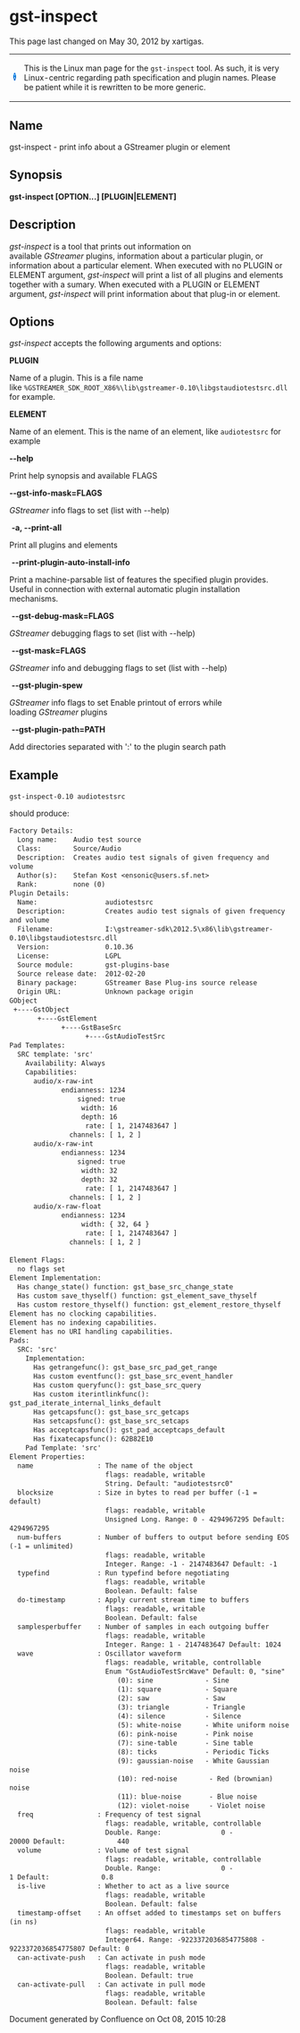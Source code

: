 # gst-inspect

This page last changed on May 30, 2012 by xartigas.

<table>
<tbody>
<tr class="odd">
<td><img src="images/icons/emoticons/information.png" width="16" height="16" /></td>
<td><p><span>This is the Linux man page for the </span><code>gst-inspect</code><span> tool. As such, it is very Linux-centric regarding path specification and plugin names. Please be patient while it is rewritten to be more generic.</span></p></td>
</tr>
</tbody>
</table>

## Name

gst-inspect - print info about a GStreamer plugin or element

## Synopsis

**gst-inspect \[OPTION...\] \[PLUGIN|ELEMENT\]**

## Description

*gst-inspect* is a tool that prints out information on
available *GStreamer* plugins, information about a particular plugin,
or information about a particular element. When executed with no PLUGIN
or ELEMENT argument, *gst-inspect* will print a list of all plugins and
elements together with a sumary. When executed with a PLUGIN or ELEMENT
argument, *gst-inspect* will print information about that plug-in or
element.

## Options

*gst-inspect* accepts the following arguments and options:

**PLUGIN**

Name of a plugin. This is a file name
like `%GSTREAMER_SDK_ROOT_X86%\lib\gstreamer-0.10\libgstaudiotestsrc.dll`
for example.

**ELEMENT**

Name of an element. This is the name of an element, like
`audiotestsrc` for example

**--help**

Print help synopsis and available FLAGS

**--gst-info-mask=FLAGS**

*GStreamer* info flags to set (list with --help)

 **-a, --print-all**

Print all plugins and elements

 **--print-plugin-auto-install-info**

Print a machine-parsable list of features the specified plugin provides.
Useful in connection with external automatic plugin installation
mechanisms.

 **--gst-debug-mask=FLAGS**

*GStreamer* debugging flags to set (list with --help)

 **--gst-mask=FLAGS**

*GStreamer* info and debugging flags to set (list with --help)

 **--gst-plugin-spew**

*GStreamer* info flags to set Enable printout of errors while
loading *GStreamer* plugins

 **--gst-plugin-path=PATH**

Add directories separated with ':' to the plugin search path

## Example

```
gst-inspect-0.10 audiotestsrc
```

should produce:

```
Factory Details:
  Long name:    Audio test source
  Class:        Source/Audio
  Description:  Creates audio test signals of given frequency and volume
  Author(s):    Stefan Kost <ensonic@users.sf.net>
  Rank:         none (0)
Plugin Details:
  Name:                 audiotestsrc
  Description:          Creates audio test signals of given frequency and volume
  Filename:             I:\gstreamer-sdk\2012.5\x86\lib\gstreamer-0.10\libgstaudiotestsrc.dll
  Version:              0.10.36
  License:              LGPL
  Source module:        gst-plugins-base
  Source release date:  2012-02-20
  Binary package:       GStreamer Base Plug-ins source release
  Origin URL:           Unknown package origin
GObject
 +----GstObject
       +----GstElement
             +----GstBaseSrc
                   +----GstAudioTestSrc
Pad Templates:
  SRC template: 'src'
    Availability: Always
    Capabilities:
      audio/x-raw-int
             endianness: 1234
                 signed: true
                  width: 16
                  depth: 16
                   rate: [ 1, 2147483647 ]
               channels: [ 1, 2 ]
      audio/x-raw-int
             endianness: 1234
                 signed: true
                  width: 32
                  depth: 32
                   rate: [ 1, 2147483647 ]
               channels: [ 1, 2 ]
      audio/x-raw-float
             endianness: 1234
                  width: { 32, 64 }
                   rate: [ 1, 2147483647 ]
               channels: [ 1, 2 ]

Element Flags:
  no flags set
Element Implementation:
  Has change_state() function: gst_base_src_change_state
  Has custom save_thyself() function: gst_element_save_thyself
  Has custom restore_thyself() function: gst_element_restore_thyself
Element has no clocking capabilities.
Element has no indexing capabilities.
Element has no URI handling capabilities.
Pads:
  SRC: 'src'
    Implementation:
      Has getrangefunc(): gst_base_src_pad_get_range
      Has custom eventfunc(): gst_base_src_event_handler
      Has custom queryfunc(): gst_base_src_query
      Has custom iterintlinkfunc(): gst_pad_iterate_internal_links_default
      Has getcapsfunc(): gst_base_src_getcaps
      Has setcapsfunc(): gst_base_src_setcaps
      Has acceptcapsfunc(): gst_pad_acceptcaps_default
      Has fixatecapsfunc(): 62B82E10
    Pad Template: 'src'
Element Properties:
  name                : The name of the object
                        flags: readable, writable
                        String. Default: "audiotestsrc0"
  blocksize           : Size in bytes to read per buffer (-1 = default)
                        flags: readable, writable
                        Unsigned Long. Range: 0 - 4294967295 Default: 4294967295
  num-buffers         : Number of buffers to output before sending EOS (-1 = unlimited)
                        flags: readable, writable
                        Integer. Range: -1 - 2147483647 Default: -1
  typefind            : Run typefind before negotiating
                        flags: readable, writable
                        Boolean. Default: false
  do-timestamp        : Apply current stream time to buffers
                        flags: readable, writable
                        Boolean. Default: false
  samplesperbuffer    : Number of samples in each outgoing buffer
                        flags: readable, writable
                        Integer. Range: 1 - 2147483647 Default: 1024
  wave                : Oscillator waveform
                        flags: readable, writable, controllable
                        Enum "GstAudioTestSrcWave" Default: 0, "sine"
                           (0): sine             - Sine
                           (1): square           - Square
                           (2): saw              - Saw
                           (3): triangle         - Triangle
                           (4): silence          - Silence
                           (5): white-noise      - White uniform noise
                           (6): pink-noise       - Pink noise
                           (7): sine-table       - Sine table
                           (8): ticks            - Periodic Ticks
                           (9): gaussian-noise   - White Gaussian noise
                           (10): red-noise        - Red (brownian) noise
                           (11): blue-noise       - Blue noise
                           (12): violet-noise     - Violet noise
  freq                : Frequency of test signal
                        flags: readable, writable, controllable
                        Double. Range:               0 -           20000 Default:             440
  volume              : Volume of test signal
                        flags: readable, writable, controllable
                        Double. Range:               0 -               1 Default:             0.8
  is-live             : Whether to act as a live source
                        flags: readable, writable
                        Boolean. Default: false
  timestamp-offset    : An offset added to timestamps set on buffers (in ns)
                        flags: readable, writable
                        Integer64. Range: -9223372036854775808 - 9223372036854775807 Default: 0
  can-activate-push   : Can activate in push mode
                        flags: readable, writable
                        Boolean. Default: true
  can-activate-pull   : Can activate in pull mode
                        flags: readable, writable
                        Boolean. Default: false
```

Document generated by Confluence on Oct 08, 2015 10:28
